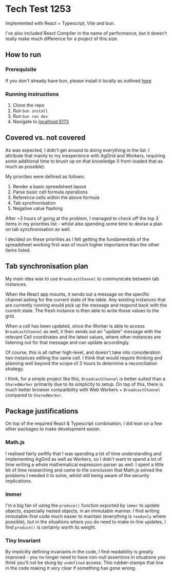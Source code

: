 # Tech Test 1253

Implemented with React + Typescript, Vite and bun.

I've also included React Compiler in the name of performance, but it doesn't
really make much difference for a project of this size.

## How to run

### Prerequisite

If you don't already have bun, please install it locally as outlined
[here](bun.sh)

### Running instructions

1. Clone the repo
2. Run `bun install`
3. Run `bun run dev`
4. Navigate to [localhost:5173](http://localhost:5173/)

## Covered vs. not covered

As was expected, I didn't get around to doing everything in the list. I
attribute that mainly to my inexperience with AgGrid and Workers, requiring
some additional time to brush up on that knowledge (I front-loaded that as much
as possible).

My priorities were defined as follows:
1. Render a basic spreadsheet layout
2. Parse basic cell formula operations
3. Reference cells within the above formula
4. Tab synchronisation
5. Negative value flashing

After ~3 hours of going at the problem, I managed to check off the top 3 items
in my priorities list - whilst also spending some time to devise a plan on tab
synchronisation as well.

I decided on these priorities as I felt getting the fundamentals of the
spreadsheet working first was of much higher importance than the other items
listed.

## Tab synchronisation plan

My main idea was to use `BroadcastChannel` to communicate between tab
instances.

When the React app mounts, it sends out a message on the specific channel
asking for the current state of the table. Any existing instances that are
currently running would pick up the message and respond back with the current
state. The fresh instance is then able to write those values to the grid.

When a cell has been updated, since the Worker is able to access
`BroadcastChannel` as well, it then sends out an "update" message with the
relevant Cell coordinates and the latest values, where other instances are
listening out for that message and can update accordingly.

Of course, this is all rather high-level, and doesn't take into consideration
two instances editing the same cell. I think that would require thinking and
planning well beyond the scope of 3 hours to determine a reconciliation
strategy.

I think, for a simple project like this, `BroadcastChannel` is better suited
than a `SharedWorker` primarily due to its simplicity to setup. On top of this,
there is much better browser compatibility with Web Workers +
`BroadcastChannel` compared to `SharedWorker`.

## Package justifications

On top of the required React & Typescript combination, I did lean on a few
other packages to make development easier.

### Math.js

I realised fairly swiftly that I was spending a lot of time understanding and
implementing AgGrid as well as Workers, so I didn't want to spend a lot of time
writing a whole mathematical expression parser as well. I spent a little bit of
time researching and came to the conclusion that Math.js solved the problems I
needed it to solve, whilst still being aware of the security implications.

### Immer

I'm a big fan of using the `produce()` function exported by `immer` to update
objects, especially nested objects, in an immutable manner. I find writing
immutable-first code much easier to maintain (everything is `readonly` where
possible), but in the situations where you do need to make in-line updates, I
find `produce()` is certainly worth its weight.

### Tiny Invariant

By implicitly defining invariants in the code, I find readability is greatly
improved - you no longer need to have non-null assertions in situations you
_think_ you'll not be stung by `undefined` access. This rubber-stamps that line
in the code making it very clear if something has gone wrong.
